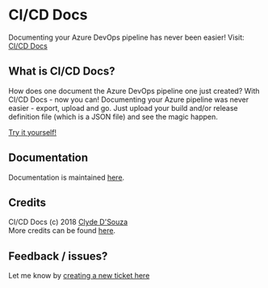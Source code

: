 # CI/CD Docs   
Documenting your Azure DevOps pipeline has never been easier! Visit: [CI/CD Docs](https://bit.ly/cicd-docs)


## What is CI/CD Docs?   
How does one document the Azure DevOps pipeline one just created? With CI/CD Docs - now you can! Documenting your Azure pipeline was never easier - export, upload and go. Just upload your build and/or release definition file (which is a JSON file) and see the magic happen.   

[Try it yourself!](https://bit.ly/cicd-docs)

## Documentation
Documentation is maintained [here](http://bit.ly/cicd-docs-docs).

## Credits  
CI/CD Docs (c) 2018 [Clyde D'Souza](https://clydedsouza.net)   
More credits can be found [here](https://cicd-docs.gitbook.io/docs/credits).  

## Feedback / issues? 
Let me know by [creating a new ticket here](https://github.com/ClydeDz/cicd-docs/issues/new)


